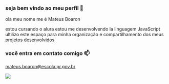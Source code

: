 ### seja bem vindo ao meu perfil 🖤

ola meu nome me é Mateus Boaron

estou cursando o alura 
estou me desenvolvendo la linguagem JavaScript
ultilizo este espaço para minha organização e compartilhamento dos meus projetos desenvolvidos

### você entra em contato comigo 📫

mateus.boaron@escola.pr.gov.br



![](https://tenor.com/pt-BR/view/renato-augusto-ra8-cora%C3%A7%C3%A3o-corinthians-gif-25105613)
